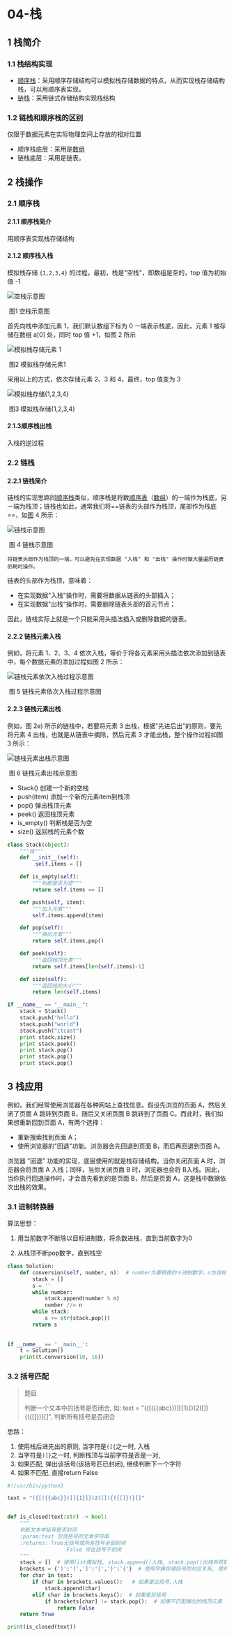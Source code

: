 # 04-栈

## 1 栈简介

### 1.1 栈结构实现

- [顺序栈](http://data.biancheng.net/view/170.html)：采用顺序存储结构可以模拟栈存储数据的特点，从而实现栈存储结构栈，可以用顺序表实现。
- [链栈](http://data.biancheng.net/view/171.html)：采用链式存储结构实现栈结构

### 1.2 链栈和顺序栈的区别

仅限于数据元素在实际物理空间上存放的相对位置

- 顺序栈底层：采用是[数组](http://data.biancheng.net/view/181.html)
- 链栈底层：采用是链表。

## 2 栈操作

### 2.1 顺序栈

#### 2.1.1 顺序栈简介

用顺序表实现栈存储结构

#### 2.1.2 顺序栈入栈

模拟栈存储 `{1,2,3,4}` 的过程。最初，栈是"空栈"，即数组是空的，top 值为初始值 -1

![空栈示意图](https://tva1.sinaimg.cn/large/006tNbRwly1g9rinfn87wg30b403ga9v.gif)

​										图1 空栈示意图

首先向栈中添加元素 1，我们默认数组下标为 0 一端表示栈底，因此，元素 1 被存储在数组 a[0] 处，同时 top 值 +1，如图 2 所示

![模拟栈存储元素 1](https://tva1.sinaimg.cn/large/006tNbRwly1g9ripnqapxg30b403gdfn.gif)

​										图2 模拟栈存储元素1

采用以上的方式，依次存储元素 2、3 和 4，最终，top 值变为 3

![模拟栈存储{1,2,3,4}](https://tva1.sinaimg.cn/large/006tNbRwly1g9riq28dp6g30b403gq2r.gif)

​									图3 模拟栈存储{1,2,3,4}

#### 2.1.3顺序栈出栈

入栈的逆过程

### 2.2 链栈

#### 2.2.1 链栈简介

链栈的实现思路同[顺序栈](http://data.biancheng.net/view/170.html)类似，顺序栈是将数[顺序表](http://data.biancheng.net/view/158.html)（[数组](http://data.biancheng.net/view/181.html)）的一端作为栈底，另一端为栈顶；链栈也如此，通常我们将==链表的头部作为栈顶，尾部作为栈底==，如[图](http://data.biancheng.net/view/200.html) 4 所示：

![链栈示意图](https://tva1.sinaimg.cn/large/006tNbRwly1g9riqsjmumg30dw02d3yc.gif)

​										图 4 链栈示意图

```
将链表头部作为栈顶的一端，可以避免在实现数据 "入栈" 和 "出栈" 操作时做大量遍历链表的耗时操作。
```

链表的头部作为栈顶，意味着：

- 在实现数据"入栈"操作时，需要将数据从链表的头部插入；
- 在实现数据"出栈"操作时，需要删除链表头部的首元节点；


因此，链栈实际上就是一个只能采用头插法插入或删除数据的链表。

#### 2.2.2 链栈元素入栈

例如，将元素 1、2、3、4 依次入栈，等价于将各元素采用头插法依次添加到链表中，每个数据元素的添加过程如图 2 所示：

![链栈元素依次入栈过程示意图](https://tva1.sinaimg.cn/large/006tNbRwly1g9risac2gxg30dw044weg.gif)

​						图 5 链栈元素依次入栈过程示意图

#### 2.2.3 链栈元素出栈

例如，图 2e) 所示的链栈中，若要将元素 3 出栈，根据"先进后出"的原则，要先将元素 4 出栈，也就是从链表中摘除，然后元素 3 才能出栈，整个操作过程如图 3 所示：

![链栈元素出栈示意图](https://tva1.sinaimg.cn/large/006tNbRwly1g9risnezk7g30dw02eglh.gif)

​								图 6 链栈元素出栈示意图

- Stack() 创建一个新的空栈
- push(item) 添加一个新的元素item到栈顶
- pop() 弹出栈顶元素
- peek() 返回栈顶元素
- is_empty() 判断栈是否为空
- size() 返回栈的元素个数

```python
class Stack(object):
    """栈"""
    def __init__(self):
         self.items = []

    def is_empty(self):
        """判断是否为空"""
        return self.items == []

    def push(self, item):
        """加入元素"""
        self.items.append(item)

    def pop(self):
        """弹出元素"""
        return self.items.pop()

    def peek(self):
        """返回栈顶元素"""
        return self.items[len(self.items)-1]

    def size(self):
        """返回栈的大小"""
        return len(self.items)

if __name__ == "__main__":
    stack = Stack()
    stack.push("hello")
    stack.push("world")
    stack.push("itcast")
    print stack.size()
    print stack.peek()
    print stack.pop()
    print stack.pop()
    print stack.pop()
```

## 3 栈应用

例如，我们经常使用浏览器在各种网站上查找信息。假设先浏览的页面 A，然后关闭了页面 A 跳转到页面 B，随后又关闭页面 B 跳转到了页面 C。而此时，我们如果想重新回到页面 A，有两个选择：

- 重新搜索找到页面 A；
- 使用浏览器的"回退"功能。浏览器会先回退到页面 B，而后再回退到页面 A。


浏览器 "回退" 功能的实现，底层使用的就是栈存储结构。当你关闭页面 A 时，浏览器会将页面 A 入栈；同样，当你关闭页面 B 时，浏览器也会将 B入栈。因此，当你执行回退操作时，才会首先看到的是页面 B，然后是页面 A，这是栈中数据依次出栈的效果。

### 3.1 进制转换器

算法思想：

1. 用当前数字不断除以目标进制数，将余数进栈，直到当前数字为0

2. 从栈顶不断pop数字，直到栈空

```python
class Solution:
    def conversion(self, number, n):  # number为要转换的十进制数字，n为目标进制
        stack = []
        s = ''
        while number:
            stack.append(number % n)
            number //= n
        while stack:
            s += str(stack.pop())
        return s
 
 
if __name__ == '__main__':
    t = Solution()
    print(t.conversion(10, 16))
```

### 3.2 括号匹配

> 题目
>
> 判断一个文本中的括号是否闭合,
> 如: text = "({[({{abc}})][{1}]})2([]){({[]})}[]", 判断所有括号是否闭合

思路：

1. 使用栈后进先出的原则, 当字符是`([{`之一时, 入栈
2. 当字符是`)]}`之一时, 判断栈顶与当前字符是否是一对,
3. 如果匹配, 弹出该括号(该括号匹已封闭), 继续判断下一个字符
4. 如果不匹配, 直接return False

```python
#!/usr/bin/python3

text = "({[({{abc}})][{1}]})2([]){({[]})}[]"


def is_closed(text:str) -> bool:  
    """
    判断文本中括号是否封闭
    :param:text 包含括号的文本字符串
    :returns: True无括号或所有括号全部封闭
                   False 存在括号不封闭
    """
    stack = []  # 使用list模拟栈, stack.append()入栈, stack.pop()出栈并获取栈顶元素
    brackets = {')':'(',']':'[','}':'{'}  # 使用字典存储括号的对应关系, 使用反括号作key方便查询对应的括号
    for char in text:
        if char in brackets.values():   # 如果是正括号,入栈
            stack.append(char)
        elif char in brackets.keys():  # 如果是反括号
            if brackets[char] != stack.pop():  # 如果不匹配弹出的栈顶元素
                return False
    return True

print(is_closed(text))
```

